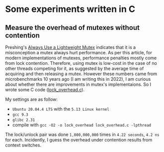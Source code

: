 # Some experiments written in C

## Measure the overhead of mutexes without contention

Preshing's [Always Use a Lightweight Mutex](https://preshing.com/20111124/always-use-a-lightweight-mutex/) indicates that
it is a misconception a mutex always hurt performance. As per this article, for modern implementations of mutexes, performance
penalties mostly come from lock contention. Therefore, using mutex is low-cost in the case of no other threads competing
for it, as suggested by the average time of acquiring and then releasing a mutex. However these numbers came from microbenchmarks
10 years ago (I am writing this in 2022), I am curious about whether there are improvements in mutex's implementaions. So I
wrote some C code ([lock_overhead.c](/lock_overhead.c)).

My settings are as follow:

- `Ubuntu 20.04.4 LTS` with the `5.13 Linux kernel`
- `gcc 9.3`
- `glibc 2.31`
- compile with `gcc -O2 -o lock_overhead lock_overhead.c -lpthread` 

The lock/unlock pair was done `1,000,000,000` times in `4.22 seconds`, `4.2 ns` for each. Incidently, I guess the overhead under
contention results from context switches.
